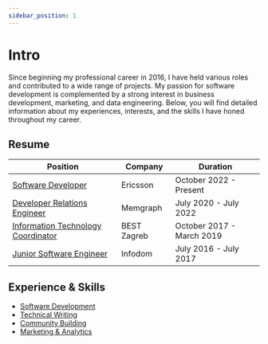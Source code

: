 ```yaml
---
sidebar_position: 1
---
```


# Intro

Since beginning my professional career in 2016, I have held various roles and contributed to a wide range of projects. 
My passion for software development is complemented by a strong interest in business development, marketing, and data engineering. 
Below, you will find detailed information about my experiences, interests, and the skills I have honed throughout my career. 

## Resume

| Position | Company | Duration |
| --- | --- | --- |
| [Software Developer](./resume/ericsson) | Ericsson | October 2022 - Present |
| [Developer Relations Engineer](./resume/memgraph) | Memgraph | July 2020 - July 2022 |
| [Information Technology Coordinator](./resume/best-zagreb) | BEST Zagreb | October 2017 - March 2019 |
| [Junior Software Engineer](./resume/infodom) | Infodom | July 2016 - July 2017 |

## Experience & Skills

- [Software Development](./experience/software-development)
- [Technical Writing](./experience/technical-writing)
- [Community Building](./experience/community-building)
- [Marketing & Analytics](./experience/marketing-analytics)